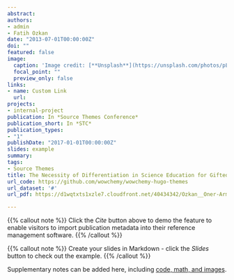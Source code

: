 ```yaml
---
abstract: 
authors:
- admin
- Fatih Ozkan
date: "2013-07-01T00:00:00Z"
doi: ""
featured: false
image:
  caption: 'Image credit: [**Unsplash**](https://unsplash.com/photos/pLCdAaMFLTE)'
  focal_point: ""
  preview_only: false
links:
- name: Custom Link
  url: 
projects:
- internal-project
publication: In *Source Themes Conference*
publication_short: In *STC*
publication_types:
- "1"
publishDate: "2017-01-01T00:00:00Z"
slides: example
summary: 
tags:
- Source Themes
title: The Necessity of Differentiation in Science Education for Gifted and Talented Students
url_code: https://github.com/wowchemy/wowchemy-hugo-themes
url_dataset: '#'
url_pdf: https://d1wqtxts1xzle7.cloudfront.net/40434342/Ozkan__Oner-Armagan__Bektas__Saylan-with-cover-page-v2.pdf?Expires=1648404643&Signature=TQJcpnyLKKxgI9~-FN3SRWI3GUsFRP4BLdpLxH6SuR5Pcl5Wndq73uJ3LUl0ifkJJJRYM-XsZqhGFhQ9XZS4JZS07RhBrvUXpHEPaiRoemhQReU6yW6klztIPC2nTM7MTQQvolWSOAzIc8cFY2Eq31dS5kWxOFPhj2EygZbuo0~H0svaFURH0bE4QUUYHVafwcOQl4uD0aI6iAggVo7DvUBx-nhNEgBSWz-Dpj694g5ydDBxsTdQBRgkEXfOlnqUqnJD3MZbbCLqM316VpabcI9FrJVGly26oWYxmCH2QbLt7WLgjZrowRamlq3ci~UqjQmk-fi9YNMXFKwQv0yKUg__&Key-Pair-Id=APKAJLOHF5GGSLRBV4ZA

---
```


{{% callout note %}}
Click the *Cite* button above to demo the feature to enable visitors to import publication metadata into their reference management software.
{{% /callout %}}

{{% callout note %}}
Create your slides in Markdown - click the *Slides* button to check out the example.
{{% /callout %}}

Supplementary notes can be added here, including [code, math, and images](https://wowchemy.com/docs/writing-markdown-latex/).
